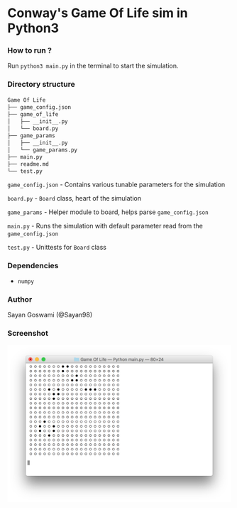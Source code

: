 # Conway's Game Of Life sim in Python3

### How to run ?

Run `python3 main.py` in the terminal to start the simulation.

### Directory structure

    Game Of Life
    ├── game_config.json
    ├── game_of_life
    │   ├── __init__.py
    │   └── board.py
    ├── game_params
    │   ├── __init__.py
    │   └── game_params.py
    ├── main.py
    ├── readme.md
    └── test.py


`game_config.json` - Contains various tunable parameters for the simulation

`board.py` - `Board` class, heart of the simulation

`game_params` - Helper module to board, helps parse `game_config.json`

`main.py` - Runs the simulation with default parameter read from the `game_config.json` 

`test.py` - Unittests for `Board` class

### Dependencies
- `numpy`

### Author
Sayan Goswami (@Sayan98)

### Screenshot

![Conway's Game of Life](/screenshots/sim.png)
